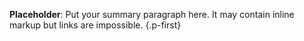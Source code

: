 **Placeholder**: Put your summary paragraph here. It may contain inline markup but links are impossible.
{.p-first}

